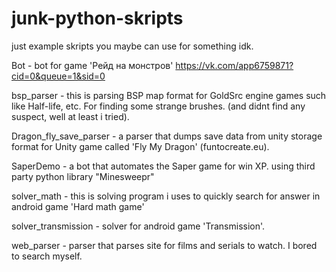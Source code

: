 # junk-python-skripts
just example skripts you maybe can use for something idk.

Bot - bot for game 'Рейд на монстров' https://vk.com/app6759871?cid=0&queue=1&sid=0

bsp_parser - this is parsing BSP map format for GoldSrc engine games such like Half-life, etc. For finding some strange brushes. (and didnt find any suspect, well at least i tried).

Dragon_fly_save_parser - a parser that dumps save data from unity storage format for Unity game called 'Fly My Dragon' (funtocreate.eu).

SaperDemo - a bot that automates the Saper game for win XP. using third party python library "Minesweepr"

solver_math - this is solving program i uses to quickly search for answer in android game 'Hard math game'

solver_transmission - solver for android game 'Transmission'.

web_parser - parser that parses site for films and serials to watch. I bored to search myself.
